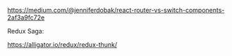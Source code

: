 https://medium.com/@jenniferdobak/react-router-vs-switch-components-2af3a9fc72e

Redux Saga:

https://alligator.io/redux/redux-thunk/